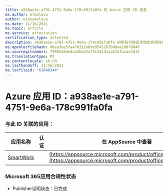 ```yaml
---
title: a938ae1e-a791-4751-9e6a-178c991fa0fa 的 Azure 应用 ID 信息
ms.author: elmalova
author: elenamalova
ms.date: 11/16/2021
ms.topic: article
ms.service: attestation
certification_type: attested
description: a938ae1e-a791-4751-9e6a-178c991fa0fa 的所有可用安全性和合规性信息。
ms.openlocfilehash: d6ea3ee5fa476312eb9e9545263b0daa29878048
ms.sourcegitcommit: 7989546de4aa2bbd2a751281d1aa215facae2d15
ms.translationtype: MT
ms.contentlocale: zh-CN
ms.lasthandoff: 11/16/2021
ms.locfileid: "61040344"
---
```

# <a name="azure-app-id-a938ae1e-a791-4751-9e6a-178c991fa0fa"></a>Azure 应用 ID：a938ae1e-a791-4751-9e6a-178c991fa0fa


### <a name="apps-associated-with-this-id"></a>与此 ID 关联的应用：
| **应用名称** | **认证** | **在 AppSource 中查看** |
|--------------|---------------|-----------------------|
| [SmartWork](https://docs.microsoft.com/microsoft-365-app-certification/forward/WA200001149) |  | [https://appsource.microsoft.com/product/office/WA200001149](https://appsource.microsoft.com/product/office/WA200001149) |

### <a name="microsoft-365-app-compliance-status"></a>Microsoft 365应用合规性状态
- Publisher证明状态：已完成
